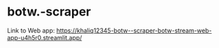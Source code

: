 # botw.-scraper
Link to Web app: https://khaliq12345-botw--scraper-botw-stream-web-app-u4h5r0.streamlit.app/
